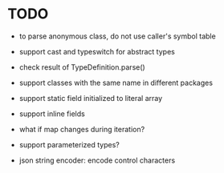 # TODO

* to parse anonymous class, do not use caller's symbol table

* support cast and typeswitch for abstract types

* check result of TypeDefinition.parse()

* support classes with the same name in different packages

* support static field initialized to literal array

* support inline fields

* what if map changes during iteration?

* support parameterized types?

* json string encoder: encode control characters
